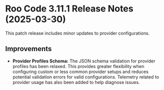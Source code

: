 # Roo Code 3.11.1 Release Notes (2025-03-30)

This patch release includes minor updates to provider configurations.

## Improvements

*   **Provider Profiles Schema:** The JSON schema validation for provider profiles has been relaxed. This provides greater flexibility when configuring custom or less common provider setups and reduces potential validation errors for valid configurations. Telemetry related to provider usage has also been added to help diagnose issues.